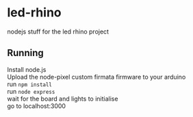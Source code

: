# led-rhino
nodejs stuff for the led rhino project

## Running
Install node.js  
Upload the node-pixel custom firmata firmware to your arduino  
run `npm install`  
run `node express`  
wait for the board and lights to initialise  
go to localhost:3000  
